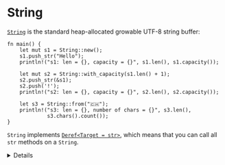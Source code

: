 # String

[`String`][1] is the standard heap-allocated growable UTF-8 string buffer:

```rust,editable
fn main() {
    let mut s1 = String::new();
    s1.push_str("Hello");
    println!("s1: len = {}, capacity = {}", s1.len(), s1.capacity());

    let mut s2 = String::with_capacity(s1.len() + 1);
    s2.push_str(&s1);
    s2.push('!');
    println!("s2: len = {}, capacity = {}", s2.len(), s2.capacity());

    let s3 = String::from("🇨🇭");
    println!("s3: len = {}, number of chars = {}", s3.len(),
             s3.chars().count());
}
```

`String` implements [`Deref<Target = str>`][2], which means that you can call all
`str` methods on a `String`.

[1]: https://doc.rust-lang.org/std/string/struct.String.html
[2]: https://doc.rust-lang.org/std/string/struct.String.html#deref-methods-str

<details>

* `new` heap allocated buffer. `StringL::with capacity` is used when you know how much you want to push on
* `len` returns the size of the `String` in bytes, not its length in characters.
* `chars` returns an iterator over the actual characters.
*  When people refer to strings they could either be talking about `&str` or `String`. 
* Implementing Deref (trait), gives the compiler ability to take a value of any type, call the deref method, and know how to dereference it  
    * `String` implements `Deref<Target = str>` which transparently gives it access to `str`'s methods.
    * Write and compare `let s3 = s1.deref();` and  `let s3 = &*s1`;.
* String isimplemented as a wrapper around a vector of bytes, many of the operations you see supported on vectors are also supported on String, but with some extra guarantees.
* Show the danger of indexing Strings by (1) adding a unicode character to an above string (Ex. `Hβello`) and slicing it at various locations and (2) unwraping the characters `.chars.nth(i).unwrap()` where `i` is in-bound and out-of-bounds given the number of chars. 

</details>
